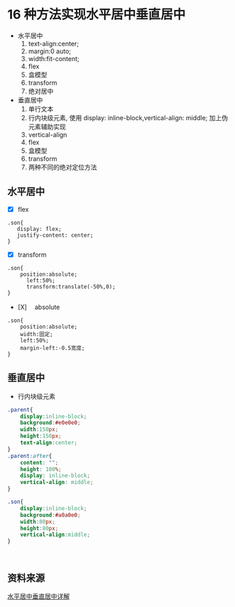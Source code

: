 # 16 种方法实现水平居中垂直居中

- 水平居中
  1. text-align:center;
  2. margin:0 auto;
  3. width:fit-content;
  4. flex
  5. 盒模型
  6. transform
  7. 绝对居中
- 垂直居中
  1. 单行文本
  2. 行内块级元素, 使用 display: inline-block,vertical-align: middle; 加上伪元素辅助实现
  3. vertical-align
  4. flex
  5. 盒模型
  6. transform
  7. 两种不同的绝对定位方法

## 水平居中

- [x] flex

```
.son{
   display: flex;
   justify-content: center;
}
```

- [x] transform

```
.son{
    position:absolute;
      left:50%;
      transform:translate(-50%,0);
}
```

- [X]　 absolute

```
.son{
    position:absolute;
    width:固定;
    left:50%;
    margin-left:-0.5宽度;
}
```

## 垂直居中

- 行内块级元素

```css
.parent{
    display:inline-block;
    background:#e0e0e0;
    width:150px;
    height:150px;
    text-align:center;			
}
.parent:after{
    content: "";
    height: 100%;
    display: inline-block;
    vertical-align: middle;
}

.son{
    display:inline-block;
    background:#a0a0e0;
    width:80px;
    height:80px;
    vertical-align:middle;
}




```

## 资料来源

[水平居中垂直居中详解](https://juejin.im/post/6844903474879004680)